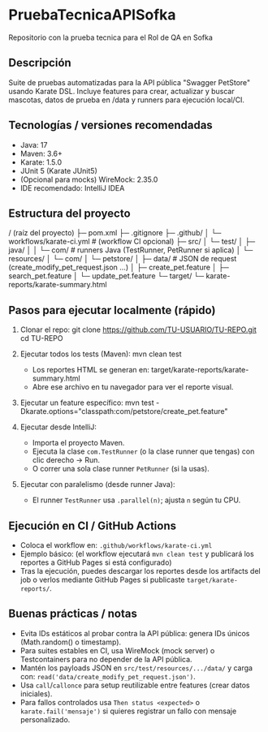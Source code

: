 # PruebaTecnicaAPISofka
Repositorio con la prueba tecnica para el Rol de QA en Sofka

Descripción
-----------
Suite de pruebas automatizadas para la API pública "Swagger PetStore" usando Karate DSL.
Incluye features para crear, actualizar y buscar mascotas, datos de prueba en /data y runners para ejecución local/CI.

Tecnologías / versiones recomendadas
-----------------------------------
- Java: 17
- Maven: 3.6+
- Karate: 1.5.0
- JUnit 5 (Karate JUnit5)
- (Opcional para mocks) WireMock: 2.35.0
- IDE recomendado: IntelliJ IDEA

Estructura del proyecto
-----------------------
/ (raíz del proyecto)
├─ pom.xml
├─ .gitignore
├─ .github/
│   └─ workflows/karate-ci.yml        # (workflow CI opcional)
├─ src/
│   └─ test/
│       ├─ java/
│       │   └─ com/                    # runners Java (TestRunner, PetRunner si aplica)
│       └─ resources/
│           └─ com/
│               └─ petstore/
│                   ├─ data/           # JSON de request (create_modify_pet_request.json ...)
│                   ├─ create_pet.feature
│                   ├─ search_pet.feature
│                   └─ update_pet.feature
└─ target/
└─ karate-reports/karate-summary.html

Pasos para ejecutar localmente (rápido)
---------------------------------------
1. Clonar el repo:
   git clone https://github.com/TU-USUARIO/TU-REPO.git
   cd TU-REPO

2. Ejecutar todos los tests (Maven):
   mvn clean test

    - Los reportes HTML se generan en:
      target/karate-reports/karate-summary.html
    - Abre ese archivo en tu navegador para ver el reporte visual.

3. Ejecutar un feature específico:
   mvn test -Dkarate.options="classpath:com/petstore/create_pet.feature"

4. Ejecutar desde IntelliJ:
    - Importa el proyecto Maven.
    - Ejecuta la clase `com.TestRunner` (o la clase runner que tengas) con clic derecho → Run.
    - O correr una sola clase runner `PetRunner` (si la usas).

5. Ejecutar con paralelismo (desde runner Java):
    - El runner `TestRunner` usa `.parallel(n)`; ajusta `n` según tu CPU.

Ejecución en CI / GitHub Actions
--------------------------------
- Coloca el workflow en: `.github/workflows/karate-ci.yml`
- Ejemplo básico: (el workflow ejecutará `mvn clean test` y publicará los reportes a GitHub Pages si está configurado)
- Tras la ejecución, puedes descargar los reportes desde los artifacts del job o verlos mediante GitHub Pages si publicaste `target/karate-reports/`.

Buenas prácticas / notas
------------------------
- Evita IDs estáticos al probar contra la API pública: genera IDs únicos (Math.random() o timestamp).
- Para suites estables en CI, usa WireMock (mock server) o Testcontainers para no depender de la API pública.
- Mantén los payloads JSON en `src/test/resources/.../data/` y carga con: `read('data/create_modify_pet_request.json')`.
- Usa `call`/`callonce` para setup reutilizable entre features (crear datos iniciales).
- Para fallos controlados usa `Then status <expected>` o `karate.fail('mensaje')` si quieres registrar un fallo con mensaje personalizado.

